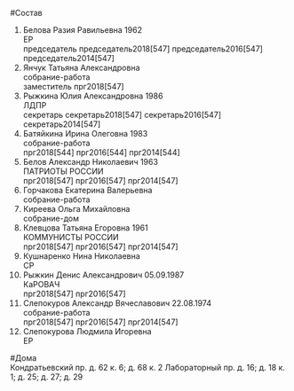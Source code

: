 #Состав  
1. Белова Разия Равильевна 1962  
    ЕР  
    председатель председатель2018[547] председатель2016[547] председатель2014[547]  
2. Янчук Татьяна Александровна  
    собрание-работа  
    заместитель прг2018[547]  
3. Рыжкина Юлия Александровна 1986  
    ЛДПР  
    секретарь секретарь2018[547] секретарь2016[547] секретарь2014[547]  
4. Батяйкина Ирина Олеговна 1983  
    собрание-работа  
    прг2018[544] прг2016[544] прг2014[544]  
5. Белов Александр Николаевич 1963  
    ПАТРИОТЫ РОССИИ  
    прг2018[547] прг2016[547] прг2014[547]  
6. Горчакова Екатерина Валерьевна  
    собрание-работа  
7. Киреева Ольга Михайловна  
    собрание-дом  
8. Клевцова Татьяна Егоровна 1961  
    КОММУНИСТЫ РОССИИ  
    прг2018[547] прг2016[547] прг2014[547]  
9. Кушнаренко Нина Николаевна  
    СР  
10. Рыжкин Денис Александрович 05.09.1987  
    КаРОВАЧ  
    прг2018[547] прг2016[547]  
11. Слепокуров Александр Вячеславович 22.08.1974  
    собрание-работа  
    прг2018[547] прг2016[547] прг2014[547]  
12. Слепокурова Людмила Игоревна  
    ЕР  
  
#Дома  
Кондратьевский пр. д. 62 к. 6; д. 68 к. 2 Лабораторный пр. д. 16; д. 18 к. 1; д. 25; д. 27; д. 29  
  
  
